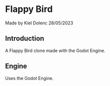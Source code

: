 # Flappy Bird
Made by Kiel Dolenc 28/05/2023

## Introduction
A Flappy Bird clone made with the Godot Engine.

## Engine
Uses the Godot Engine.
